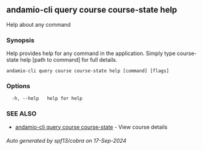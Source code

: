 ## andamio-cli query course course-state help

Help about any command

### Synopsis

Help provides help for any command in the application.
Simply type course-state help [path to command] for full details.

```
andamio-cli query course course-state help [command] [flags]
```

### Options

```
  -h, --help   help for help
```

### SEE ALSO

* [andamio-cli query course course-state](andamio-cli_query_course_course-state.md)	 - View course details

###### Auto generated by spf13/cobra on 17-Sep-2024
